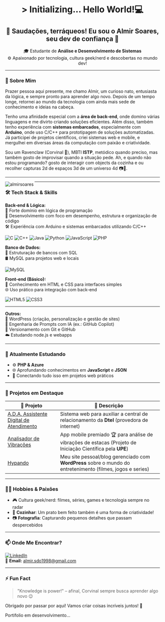<h1 align="center">> Initializing... Hello World!💻</h1>
<h2 align="center"> 🖖 Saudações, terráqueos! Eu sou o Almir Soares, seu dev de confiança 🚀</h2>


<p align="center">
  🎓 Estudante de <strong>Análise e Desenvolvimento de Sistemas</strong> <br>
  ⚙️ Apaixonado por tecnologia, cultura geek/nerd e descobertas no mundo dev!
</p>

---

### 🧩 Sobre Mim

Prazer pessoa aqui presente, me chamo Almir, um curioso nato, entusiasta da lógica, e sempre pronto para aprender algo novo. Depois de um tempo longe, retornei ao mundo da tecnologia com ainda mais sede de conhecimento e ideias na cabeça.

Tenho uma afinidade especial com a **área de back-end**, onde domino várias linguagens e me divirto criando soluções eficientes. Além disso, também tenho experiência com **sistemas embarcados**, especialmente com **Arduino**, onde uso C/C++ para prototipagem de soluções automatizadas. Já participei de projetos científicos, criei sistemas web e mobile, e mergulhei em diversas áreas da computação com paixão e criatividade.

Sou um Ravenclaw (Corvinal 🦅), MBTI **ISTP**, metódico quando preciso, mas também gosto de improvisar quando a situação pede. Ah, e quando não estou programando? gosto de interagir com objects da cozinha e ou recolher capturas 2d de espaços 3d de um universo 4d 📷🍳.

---

<img align="left" src="https://github-readme-stats.vercel.app/api/top-langs?username=almirsoares&show_icons=true&locale=en&layout=compact" alt="almirsoares" />

---

### 🛠️ Tech Stack & Skills

**Back-end & Lógica:**  
📌 Forte domínio em lógica de programação  
🧠 Desenvolvimento com foco em desempenho, estrutura e organização de código  
🛠️ Experiência com Arduino e sistemas embarcados utilizando C/C++

![C](https://img.shields.io/badge/-C-00599C?style=for-the-badge&logo=c&logoColor=white)
![C++](https://img.shields.io/badge/-C++-00599C?style=for-the-badge&logo=cplusplus&logoColor=white)
![Java](https://img.shields.io/badge/-Java-007396?style=for-the-badge&logo=java&logoColor=white)
![Python](https://img.shields.io/badge/-Python-3776AB?style=for-the-badge&logo=python&logoColor=white)
![JavaScript](https://img.shields.io/badge/-JavaScript-F7DF1E?style=for-the-badge&logo=javascript&logoColor=black)
![PHP](https://img.shields.io/badge/-PHP-777BB4?style=for-the-badge&logo=php&logoColor=white)


**Banco de Dados:**  
📂 Estruturação de bancos com SQL  
🛢️ MySQL para projetos web e locais

![MySQL](https://img.shields.io/badge/-MySQL-4479A1?style=for-the-badge&logo=mysql&logoColor=white)

**Front-end (Básico):**  
🧱 Conhecimento em HTML e CSS para interfaces simples  
🌐 Uso prático para integração com back-end

![HTML5](https://img.shields.io/badge/-HTML5-E34F26?style=for-the-badge&logo=html5&logoColor=white)
![CSS3](https://img.shields.io/badge/-CSS3-1572B6?style=for-the-badge&logo=css3&logoColor=white)

---


**Outros:**  
🔧 WordPress (criação, personalização e gestão de sites)  
🤖 Engenharia de Prompts com IA (ex.: GitHub Copilot)  
🔄 Versionamento com Git e GitHub  
☁️ Estudando node.js e webapps


---

### 🌱 Atualmente Estudando

- ⚙️ **PHP & Azure**
- 🌐 Aprofundando conhecimentos em **JavaScript** e **JSON**
- 🔌 Conectando tudo isso em projetos web práticos

---

### 🌟 Projetos em Destaque

| 📌 Projeto | 🔎 Descrição |
|------------|--------------|
| [A.D.A. Assistente Digital de Atendimento](https://github.com/seu-usuario/A.D.A.Assistente_Digital_Atendimento) | Sistema web para auxiliar a central de relacionamento da **Dtel** (provedora de internet) |
| [Analisador de Vibrações](https://github.com/seu-usuario/AnalisadorDeVibracoes) | App mobile premiado 🏆 para análise de vibrações de estacas (Projeto de Iniciação Científica pela **UPE**) |
| [Hypando](https://hypando.com.br) | Meu site pessoal/blog gerenciado com **WordPress** sobre o mundo do entretenimento (filmes, jogos e series)|

---

### 👨‍🍳 Hobbies & Paixões

- 🎮 Cultura geek/nerd: filmes, séries, games e tecnologia sempre no radar
- 🍳 **Cozinhar**: Um prato bem feito também é uma forma de criatividade!
- 📷 **Fotografia**: Capturando pequenos detalhes que passam despercebidos

---

### 📫 Onde Me Encontrar?  

[![LinkedIn](https://img.shields.io/badge/-LinkedIn-0A66C2?style=for-the-badge&logo=linkedin&logoColor=white)](https://www.linkedin.com/in/almir-soares-aso)  
📧 **Email:** almir.sdo1998@gmail.com

---

### ⚡ Fun Fact  

> "Knowledge is power!" – afinal, Corvinal sempre busca aprender algo novo 😉  

Obrigado por passar por aqui! Vamos criar coisas incríveis juntos! 🚀

Portifolio em desenvolvimento...
